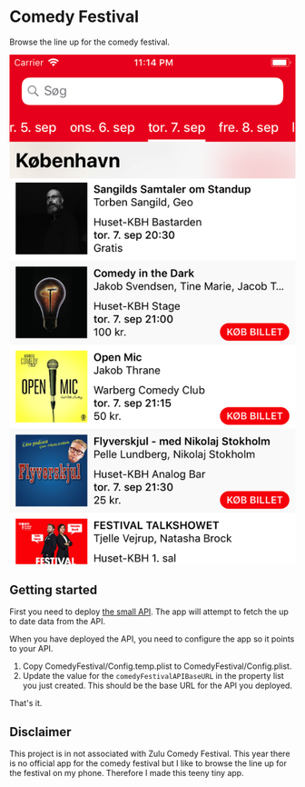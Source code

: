 # Comedy Festival

Browse the line up for the comedy festival.

![](https://github.com/simonbs/comedyfestival/raw/master/screenshot.png)

## Getting started

First you need to deploy [the small API](http://github.com/simonbs/comedy-festival-api). The app will attempt to fetch the up to date data from the API.

When you have deployed the API, you need to configure the app so it points to your API.

1. Copy ComedyFestival/Config.temp.plist to ComedyFestival/Config.plist.
2. Update the value for the `comedyFestivalAPIBaseURL` in the property list you just created. This should be the base URL for the API you deployed.

That's it.

## Disclaimer

This project is in not associated with Zulu Comedy Festival. This year there is no official app for the comedy festival but I like to browse the line up for the festival on my phone. Therefore I made this teeny tiny app.

